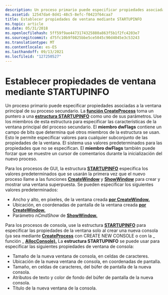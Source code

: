 ```yaml
---
description: Un proceso primario puede especificar propiedades asociadas a la ventana principal de su proceso secundario.
ms.assetid: 12547da4-8d41-48c5-8efc-f0423f64caa7
title: Establecer propiedades de ventana mediante STARTUPINFO
ms.topic: article
ms.date: 05/31/2018
ms.openlocfilehash: 5ff59f9ae4473174325880a863f5b1f2fc4203e7
ms.sourcegitcommit: d75fc10b9f0825bbe5ce5045c90d4045e3c53243
ms.translationtype: MT
ms.contentlocale: es-ES
ms.lasthandoff: 09/13/2021
ms.locfileid: "127250527"
---
```

# <a name="setting-window-properties-using-startupinfo"></a>Establecer propiedades de ventana mediante STARTUPINFO

Un proceso primario puede especificar propiedades asociadas a la ventana principal de su proceso secundario. La [**función CreateProcess**](/windows/win32/api/processthreadsapi/nf-processthreadsapi-createprocessa) toma un puntero a una [**estructura STARTUPINFO**](/windows/win32/api/processthreadsapi/ns-processthreadsapi-startupinfoa) como uno de sus parámetros. Use los miembros de esta estructura para especificar las características de la ventana principal del proceso secundario. El **miembro dwFlags** contiene un campo de bits que determina qué otros miembros de la estructura se usan. Esto le permite especificar valores para cualquier subconjunto de las propiedades de la ventana. El sistema usa valores predeterminados para las propiedades que no se especifican. El **miembro dwFlags** también puede forzar que se muestre un cursor de comentarios durante la inicialización del nuevo proceso.

Para los procesos de GUI, la estructura [**STARTUPINFO**](/windows/win32/api/processthreadsapi/ns-processthreadsapi-startupinfoa) especifica los valores predeterminados que se usarán la primera vez que el nuevo proceso llame a las funciones [**CreateWindow**](/windows/win32/api/winuser/nf-winuser-createwindowa) y [**ShowWindow**](/windows/win32/api/winuser/nf-winuser-showwindow) para crear y mostrar una ventana superpuesta. Se pueden especificar los siguientes valores predeterminados:

-   Ancho y alto, en píxeles, de la ventana creada [**por CreateWindow.**](/windows/win32/api/winuser/nf-winuser-createwindowa)
-   Ubicación, en coordenadas de pantalla de la ventana creada [**por CreateWindow.**](/windows/win32/api/winuser/nf-winuser-createwindowa)
-   Parámetro *nCmdShow* de [**ShowWindow.**](/windows/win32/api/winuser/nf-winuser-showwindow)

Para los procesos de consola, use la estructura [**STARTUPINFO**](/windows/win32/api/processthreadsapi/ns-processthreadsapi-startupinfoa) para especificar las propiedades de la ventana solo al crear una nueva consola (ya sea mediante [**CreateProcess**](/windows/win32/api/processthreadsapi/nf-processthreadsapi-createprocessa) con CREATE NEW CONSOLE o con la \_ función \_ [**AllocConsole).**](/windows/console/allocconsole) La **estructura STARTUPINFO** se puede usar para especificar las siguientes propiedades de ventana de consola:

-   Tamaño de la nueva ventana de consola, en celdas de caracteres.
-   Ubicación de la nueva ventana de consola, en coordenadas de pantalla.
-   Tamaño, en celdas de caracteres, del búfer de pantalla de la nueva consola.
-   Atributos de texto y color de fondo del búfer de pantalla de la nueva consola.
-   Título de la nueva ventana de la consola.

 

 
